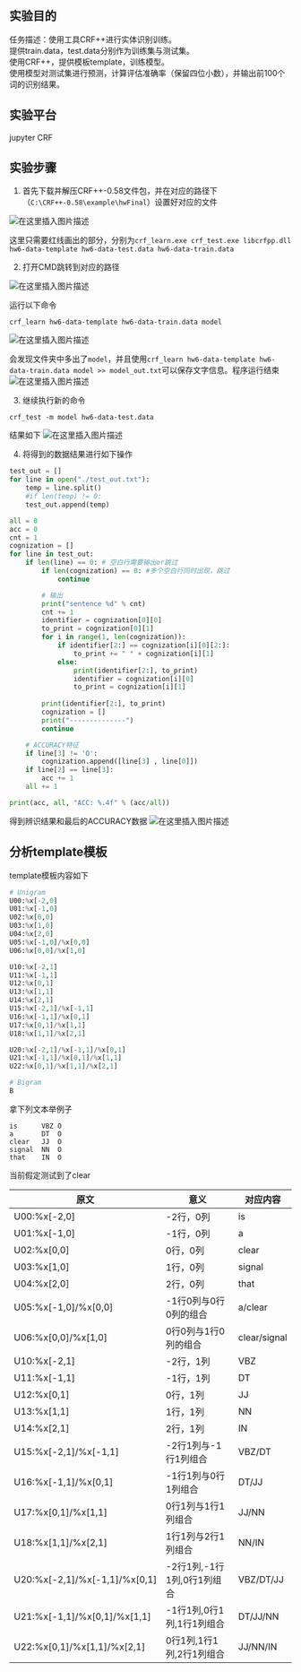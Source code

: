 

## 实验目的

任务描述：使用工具CRF++进行实体识别训练。  
提供train.data，test.data分别作为训练集与测试集。  
使用CRF++，提供模板template，训练模型。  
使用模型对测试集进行预测，计算评估准确率（保留四位小数），并输出前100个词的识别结果。

## 实验平台

jupyter
CRF

## 实验步骤

1. 首先下载并解压CRF++-0.58文件包，并在对应的路径下（`C:\CRF++-0.58\example\hwFinal`）设置好对应的文件

![在这里插入图片描述](https://img-blog.csdnimg.cn/2c8d0ecd4f4c4e46984b68eff05a1205.png)

这里只需要红线画出的部分，分别为`crf_learn.exe crf_test.exe libcrfpp.dll hw6-data-template hw6-data-test.data hw6-data-train.data`

2. 打开CMD跳转到对应的路径

![在这里插入图片描述](https://img-blog.csdnimg.cn/b3949dd6c920400a83aa500ee43deaaa.png)

运行以下命令

`crf_learn hw6-data-template hw6-data-train.data model`

![在这里插入图片描述](https://img-blog.csdnimg.cn/edd28e7bba814e6188b1ef0fd0ebb7fc.png)

会发现文件夹中多出了`model`，并且使用`crf_learn hw6-data-template hw6-data-train.data model >> model_out.txt`可以保存文字信息。程序运行结束
![在这里插入图片描述](https://img-blog.csdnimg.cn/02b2b1499de24da087ff38055f70e884.png)

3. 继续执行新的命令

`crf_test -m model hw6-data-test.data`

结果如下
![在这里插入图片描述](https://img-blog.csdnimg.cn/e44fa095258f41eea80bc1ef28e6bbf5.png)


4. 将得到的数据结果进行如下操作
```py
test_out = []
for line in open("./test_out.txt"):
    temp = line.split()
    #if len(temp) != 0:
    test_out.append(temp)

all = 0
acc = 0
cnt = 1
cognization = []
for line in test_out:
    if len(line) == 0: # 空白行需要输出or跳过
        if len(cognization) == 0: #多个空白行同时出现，跳过
            continue

        # 输出
        print("sentence %d" % cnt)
        cnt += 1
        identifier = cognization[0][0]
        to_print = cognization[0][1]
        for i in range(1, len(cognization)):
            if identifier[2:] == cognization[i][0][2:]:
                to_print += " " + cognization[i][1]
            else:
                print(identifier[2:], to_print)
                identifier = cognization[i][0]
                to_print = cognization[i][1]
        
        print(identifier[2:], to_print)
        cognization = []
        print("--------------")
        continue

    # ACCURACY特征
    if line[3] != 'O':
        cognization.append([line[3] , line[0]])
    if line[2] == line[3]:
        acc += 1
    all += 1

print(acc, all, "ACC: %.4f" % (acc/all))

```

得到辨识结果和最后的ACCURACY数据
![在这里插入图片描述](https://img-blog.csdnimg.cn/c02f00d038d2477abff1bced2ec22cdd.png)

## 分析template模板

template模板内容如下
```py
# Unigram
U00:%x[-2,0]
U01:%x[-1,0]
U02:%x[0,0]
U03:%x[1,0]
U04:%x[2,0]
U05:%x[-1,0]/%x[0,0]
U06:%x[0,0]/%x[1,0]

U10:%x[-2,1]
U11:%x[-1,1]
U12:%x[0,1]
U13:%x[1,1]
U14:%x[2,1]
U15:%x[-2,1]/%x[-1,1]
U16:%x[-1,1]/%x[0,1]
U17:%x[0,1]/%x[1,1]
U18:%x[1,1]/%x[2,1]

U20:%x[-2,1]/%x[-1,1]/%x[0,1]
U21:%x[-1,1]/%x[0,1]/%x[1,1]
U22:%x[0,1]/%x[1,1]/%x[2,1]

# Bigram
B

```

拿下列文本举例子
```
is	    VBZ	O	
a	    DT	O	
clear	JJ	O	
signal	NN	O	
that	IN	O	
```

当前假定测试到了clear


|原文| 意义|对应内容|
|-|-|-|
U00:%x[-2,0]|-2行，0列|is
U01:%x[-1,0]|-1行，0列|a
U02:%x[0,0]|0行，0列|clear
U03:%x[1,0]|1行，0列|signal
U04:%x[2,0]|2行，0列|that
U05:%x[-1,0]/%x[0,0]|-1行0列与0行0列的组合|a/clear
U06:%x[0,0]/%x[1,0]|0行0列与1行0列的组合|clear/signal|
U10:%x[-2,1]|-2行，1列|VBZ
U11:%x[-1,1]|-1行，1列|DT
U12:%x[0,1]|0行，1列|JJ
U13:%x[1,1]|1行，1列|NN
U14:%x[2,1]|2行，1列|IN
U15:%x[-2,1]/%x[-1,1]|-2行1列与-1行1列组合|VBZ/DT
U16:%x[-1,1]/%x[0,1]|-1行1列与0行1列组合|DT/JJ
U17:%x[0,1]/%x[1,1]|0行1列与1行1列组合|JJ/NN
U18:%x[1,1]/%x[2,1]|1行1列与2行1列组合|NN/IN
U20:%x[-2,1]/%x[-1,1]/%x[0,1]|-2行1列,-1行1列,0行1列组合|VBZ/DT/JJ
U21:%x[-1,1]/%x[0,1]/%x[1,1]|-1行1列,0行1列,1行1列组合|DT/JJ/NN
U22:%x[0,1]/%x[1,1]/%x[2,1]|0行1列,1行1列,2行1列组合|JJ/NN/IN